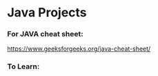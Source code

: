 # Java Projects

### For JAVA cheat sheet:
https://www.geeksforgeeks.org/java-cheat-sheet/


### To Learn:
